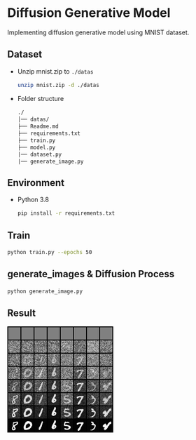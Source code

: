 # Diffusion Generative Model

Implementing diffusion generative model using MNIST dataset.

## Dataset
- Unzip mnist.zip to `./datas`
    ```sh
    unzip mnist.zip -d ./datas
    ```
- Folder structure
    ```
    ./
    │── datas/
    ├── Readme.md
    ├── requirements.txt
    ├── train.py
    ├── model.py
    |── dataset.py
    |── generate_image.py
    ```

## Environment
- Python 3.8
    ```sh
    pip install -r requirements.txt
    ```

## Train
```sh
python train.py --epochs 50
```

## generate_images & Diffusion Process
```sh
python generate_image.py 
```

## Result
![image](https://github.com/Yi-Jun-Wang/CCBDA-Diffusion-Generative-Model/blob/main/Result.png)
